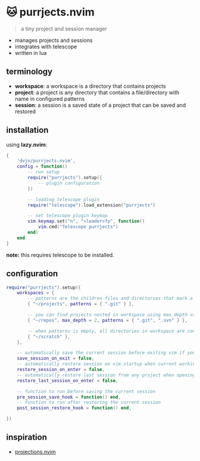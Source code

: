# 🐱 purrjects.nvim

> a tiny project and session manager

- manages projects and sessions
- integrates with telescope
- written in lua


## terminology

- **workspace**: a workspace is a directory that contains projects
- **project**: a project is any directory that contains a file/directory with name in configured patterns
- **session**: a session is a saved state of a project that can be saved and restored


## installation

using **lazy.nvim**:

```lua
{
    'dvjn/purrjects.nvim',
    config = function()
        -- run setup
        require("purrjects").setup({
            -- plugin configuration
        })

        -- loading telescope plugin
        require("telescope").load_extension("purrjects")

        -- set telescope plugin keymap
        vim.keymap.set("n", "<leader>fp", function()
            vim.cmd("Telescope purrjects")
        end)
    end
}
```

**note:** this requires telescope to be installed.


## configuration

```lua
require("purrjects").setup({
    workspaces = {
        -- patterns are the children files and directories that mark a directory as a project
        { "~/projects", patterns = { ".git" } },

        -- you can find projects nested in workspace using max_depth value
        { "~/repos", max_depth = 2, patterns = { ".git", ".svn" } },

        -- when patterns is empty, all directories in workspace are considered as a project
        { "~/scratch" },
    },

    -- automatically save the current session before exiting vim if you are inside a project directory
    save_session_on_exit = false,
    -- automatically restore session on vim startup when current working directory is in a project
    restore_session_on_enter = false,
    -- automatically restore last session from any project when opening vim outside any project directory
    restore_last_session_on_enter = false,

    -- function to run before saving the current session
    pre_session_save_hook = function() end,
    -- function to run after restoring the current session
    post_session_restore_hook = function() end,

})
```

## inspiration

- [projections.nvim](https://github.com/GnikDroy/projections.nvim)
